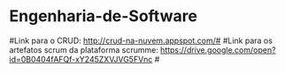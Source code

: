 # Engenharia-de-Software
#Link para o CRUD: http://crud-na-nuvem.appspot.com/#
#Link para os artefatos scrum da plataforma scrumme: https://drive.google.com/open?id=0B0404fAFQf-xY245ZXVJVG5FVnc #
